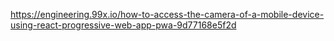 https://engineering.99x.io/how-to-access-the-camera-of-a-mobile-device-using-react-progressive-web-app-pwa-9d77168e5f2d
